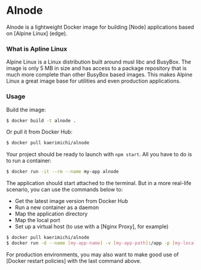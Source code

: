 # Alnode

Alnode is a lightweight Docker image for building [Node] applications based on [Alpine Linux] (edge).

### What is Apline Linux

Alpine Linux is a Linux distribution built around musl libc and BusyBox. The image is only 5 MB in size and has access to a package repository that is much more complete than other BusyBox based images. This makes Alpine Linux a great image base for utilities and even production applications.

### Usage

Build the image:

```sh
$ docker build -t alnode .
```

Or pull it from Docker Hub:

```sh
$ docker pull kaerimichi/alnode
```

Your project should be ready to launch with `npm start`. All you have to do is to run a container:

```sh
$ docker run -it --rm --name my-app alnode
```

The application should start attached to the terminal. But in a more real-life scenario, you can use the commands below to:

- Get the latest image version from Docker Hub
- Run a new container as a daemon
- Map the application directory
- Map the local port
- Set up a virtual host (to use with a [Nginx Proxy], for example)

```sh
$ docker pull kaerimichi/alnode
$ docker run -d --name [my-app-name] -v [my-app-path]:/app -p [my-local-port]:80 -v VIRTUAL_HOST='my-app-domain.com' kaerimichi/alnode
```

For production environments, you may also want to make good use of [Docker restart policies] with the last command above.
